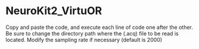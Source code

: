 # NeuroKit2_VirtuOR
Copy and paste the code, and execute each line of code one after the other. 
Be sure to change the directory path where the (.acq) file to be read is located. 
Modify the sampling rate if necessary (default is 2000)
